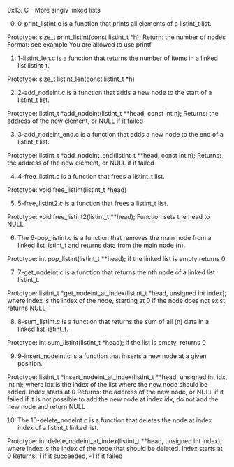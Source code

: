 0x13. C - More singly linked lists



0) 0-print_listint.c is a function that prints all elements of a listint_t list.

Prototype: size_t print_listint(const listint_t *h);
Return: the number of nodes
Format: see example
You are allowed to use printf

1) 1-listint_len.c is a function that returns the number of items in a linked list listint_t.

Prototype: size_t listint_len(const listint_t *h)

2) 2-add_nodeint.c is a function that adds a new node to the start of a listint_t list.

Prototype: listint_t *add_nodeint(listint_t **head, const int n);
Returns: the address of the new element, or NULL if it failed

3) 3-add_nodeint_end.c is a function that adds a new node to the end of a listint_t list.

Prototype: listint_t *add_nodeint_end(listint_t **head, const int n);
Returns: the address of the new element, or NULL if it failed

4) 4-free_listint.c is a function that frees a listint_t list.

Prototype: void free_listint(listint_t *head)

5) 5-free_listint2.c is a function that frees a listint_t list.

Prototype: void free_listint2(listint_t **head);
Function sets the head to NULL

6) The 6-pop_listint.c is a function that removes the main node from a linked list listint_t and returns data from the main node (n).

Prototype: int pop_listint(listint_t **head);
if the linked list is empty returns 0

7) 7-get_nodeint.c is a function that returns the nth node of a linked list listint_t.

Prototype: listint_t *get_nodeint_at_index(listint_t *head, unsigned int index);
where index is the index of the node, starting at 0
if the node does not exist, returns NULL

8) 8-sum_listint.c is a function that returns the sum of all (n) data in a linked list listint_t.

Prototype: int sum_listint(listint_t *head);
if the list is empty, returns 0

9) 9-insert_nodeint.c is a function that inserts a new node at a given position.

Prototype: listint_t *insert_nodeint_at_index(listint_t **head, unsigned int idx, int n);
where idx is the index of the list where the new node should be added. Index starts at 0
Returns: the address of the new node, or NULL if it failed
if it is not possible to add the new node at index idx, do not add the new node and return NULL

10) The 10-delete_nodeint.c is a function that deletes the node at index index of a listint_t linked list.

Prototype: int delete_nodeint_at_index(listint_t **head, unsigned int index);
where index is the index of the node that should be deleted. Index starts at 0
Returns: 1 if it succeeded, -1 if it failed
